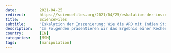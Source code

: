 ```yaml
---
date:          2021-04-25
redirect:      https://sciencefiles.org/2021/04/25/eskalation-der-inszenierung-wie-die-ard-mit-indien-stimmung-fur-die-verscharfung-des-infektionsschutzgesetzes-macht/
title:         ScienceFiles
subtitle:      'Eskalation der Inszenierung: Wie die ARD mit Indien Stimmung für die Verschärfung des Infektionsschutzgesetzes macht'
description:   'Im Folgenden präsentieren wir das Ergebnis einer Recherche, es zeigt, wie die ARD - als Beispiel für MS-Medien - Indien und die dort steigenden Fallzahlen als Möglichkeit missbraucht, um Stimmung für eine Verschärfung des Infektionsschutzgesetzes zu machen und vor dem Hintergrund regelmäßiger Warnungen durch nicht weiter bekannte Intensivmediziner ihren Konsumenten mit erhobenem Zeigefinger zu erklären,…'
country:       [IN]
categories:    [MSM]
tags:          [manipulation]
---
```


